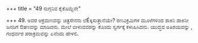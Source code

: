 +++
title = "49 ನುಗ್ಗನಿವ ಕೈಕೊಮ್ಬನೇ"

+++
49. ಅವರ ಆಕ್ರಮಣವನ್ನು ಚಿತ್ರಸೇನನು  ಲೆÉಕ್ಕಿಸುತ್ತಾನೆಯೇ? ರಣವಿಕ್ರಮಿಗಳ ಮೂಳೆಗಳಿಂದ ಶಾಕಿನಿ ಡಾಕಿನೀ ಜನರಿಗೆ ಔತಣವನ್ನು ಮಾಡಿದನು. ಮೇಲೆ ಬೀಳುವವರನ್ನು ಕೊಂದು ಸ್ವರ್ಗಕ್ಕೆ ಕಳುಹಿಸಿದನು. ಯುದ್ಧದ ಅತಿಶಯವನ್ನು , ಗಂಧರ್ವರ ಪರಾಕ್ರಮವನ್ನು ಏನೆಂದು ಹೇಳಲಿ.